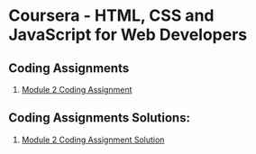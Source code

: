 # Coursera - HTML, CSS and JavaScript for Web Developers


## Coding Assignments
1. [Module 2 Coding Assignment](https://github.com/jhu-ep-coursera/fullstack-course4/blob/master/assignments/assignment2/Assignment-2.md)






## Coding Assignments Solutions:
1. [Module 2 Coding Assignment Solution](https://sumitkp11.github.io/coursera/module2-solution)
